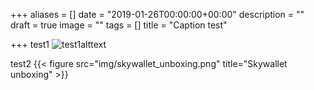 +++
aliases = []
date = "2019-01-26T00:00:00+00:00"
description = ""
draft = true
image = ""
tags = []
title = "Caption test"

+++
test1
![test1alttext](/img/skywallet_unboxing.png "test1title")

test2
{{< figure src="img/skywallet_unboxing.png" title="Skywallet unboxing" >}}